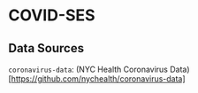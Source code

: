 # COVID-SES

## Data Sources

`coronavirus-data`: (NYC Health Coronavirus Data)[https://github.com/nychealth/coronavirus-data]
